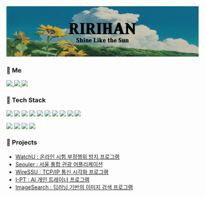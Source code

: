 
<img src="ririhan_sunflower_background4.jpg"/>

<h3>🌻 Me</h3>
<p>
    <a href="https://programmer-ririhan.tistory.com/" target="_blank">
    <img src="https://img.shields.io/badge/Blogger-FECC00?style=flat-square&logo=TechBlog&logoColor=white" />
  </a> 
  <a href="https://gainful-bread-fbd.notion.site/COOK-BOOK-e244a588d4fd42c896bc8f427979d5f0" target="_blank">
    <img src="https://img.shields.io/badge/Notion-83B81A?style=flat-square&logo=CookBook&logoColor=white" />
  </a>
  <a href="mailto:ririhan217@gmail.com" target="_blank">
    <img src="https://img.shields.io/badge/Gmail-EA4335?style=flat-square&logo=Mail&logoColor=white" />
  </a>
</p>

<h3>🌼 Tech Stack</h3>
<p>
  <img src="https://img.shields.io/badge/Python-3776AB?style=flat-square&logo=Python&logoColor=white" />
  <img src="https://img.shields.io/badge/Java-007396?style=flat-square&logo=Java&logoColor=white" />
  <img src="https://img.shields.io/badge/C-A8B9CC?style=flat-square&logo=C&logoColor=white" />
  <img src="https://img.shields.io/badge/Kotlin-0095D5?style=flat-square&logo=Kotlin&logoColor=white" />
  <img src="https://img.shields.io/badge/HTML5-E34F26?style=flat-square&logo=HTML5&logoColor=white" />
  <img src="https://img.shields.io/badge/CSS3-1572B6?style=flat-square&logo=CSS3&logoColor=white" />
  <img src="https://img.shields.io/badge/Bootstrap-7952B3?style=flat-square&logo=Bootstrap&logoColor=white" />
  <img src="https://img.shields.io/badge/JavaScript-F7DF1E?style=flat-square&logo=JavaScript&logoColor=white" />
  <img src="https://img.shields.io/badge/jQuery-0769AD?style=flat-square&logo=jQueryt&logoColor=white" />
  <img src="https://img.shields.io/badge/R-276DC3?style=flat-square&logo=R&logoColor=white" />
</p>
<p>
  <img src="https://img.shields.io/badge/Flask-000000?style=flat-square&logo=Flask&logoColor=white" />
  <img src="https://img.shields.io/badge/Android-3DDC84?style=flat-square&logo=Android&logoColor=white" />
  <img src="https://img.shields.io/badge/SQLite-003B57?style=flat-square&logo=SQLite&logoColor=white" />
  <img src="https://img.shields.io/badge/TensorFlow-FF6F00?style=flat-square&logo=TensorFlow&logoColor=white" />
</p>

<h3>🌳 Projects</h3>
<ul>
  <li><a href="#">WatchU : 온라인 시험 부정행위 방지 프로그램</a></li>
  <li><a href="https://github.com/RIANAEH/Seouler">Seouler : 서울 통합 관광 어플리케이션</a></li>
  <li><a href="https://github.com/RIANAEH/WireSSU">WireSSU : TCP/IP 통신 시각화 프로그램</a></li>
  <li><a href="https://github.com/RIANAEH/I-PT">I-PT : AI 개인 트레이너 프로그램</a></li>
  <li><a href="https://github.com/RIANAEH/ImageSearch">ImageSearch : 딥러닝 기반의 이미지 검색 프로그램</a></li>
</ul>




<!--
**RIANAEH/RIANAEH** is a ✨ _special_ ✨ repository because its `README.md` (this file) appears on your GitHub profile.

Here are some ideas to get you started:

- 🔭 I’m currently working on ...
- 🌱 I’m currently learning ...
- 👯 I’m looking to collaborate on ...
- 🤔 I’m looking for help with ...
- 💬 Ask me about ...
- 📫 How to reach me: ...
- 😄 Pronouns: ...
- ⚡ Fun fact: ...

  <img src="https://img.shields.io/badge/[아이콘 이름]-[배경색]?style=flat-square&logo=[내용]&logoColor=white" />
-->
